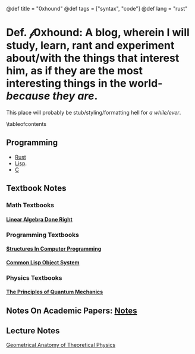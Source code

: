 @def title = "0xhound"
@def tags = ["syntax", "code"]
@def lang = "rust"

# Def. $\mathcal{f}$0xhound: A blog, wherein I will study, learn, rant and experiment about/with the things that interest him, as if they are the most interesting things in the world- _because they are_.

This place will probably be stub/styling/formatting hell for *a while/ever*.

\tableofcontents <!-- you can use \toc as well -->


## Programming 
- [Rust](/tag/rust/)
- [Lisp](/tag/lisp).
- [C](/tag/C)

## Textbook Notes

### Math Textbooks
#### [Linear Algebra Done Right](/textbook-notes/math-textbooks/linear-algebra-done-right/contents/)

### Programming Textbooks
#### [Structures In Computer Programming](/textbook-notes/programming-textbooks/structures-in-computer-programming/)

#### [Common Lisp Object System](/textbook-notes/programming-textbooks/clos/contents/)

### Physics Textbooks
#### [The Principles of Quantum Mechanics](/textbook-notes/physics-textbooks/the-principles-of-qm/contents/)



## Notes On Academic Papers: [Notes](/notes-on-academic-papers/content/)

## Lecture Notes

[Geometrical Anatomy of Theoretical Physics](/geometrical-anatomy-of-theoretical-physics/contents/)